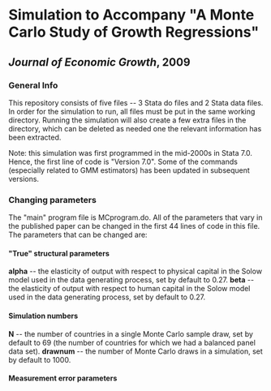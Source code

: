 # Simulation to Accompany "A Monte Carlo Study of Growth Regressions"
## *Journal of Economic Growth*, 2009

### General Info

This repository consists of five files -- 3 Stata do files and 2 Stata data files.  In order for the simulation to run, all files must be put in the same working directory.  Running the simulation will also create a few extra files in the directory, which can be deleted as needed one the relevant information has been extracted.

Note:  this simulation was first programmed in the mid-2000s in Stata 7.0.  Hence, the first line of code is "Version 7.0".  Some of the commands (especially related to GMM estimators) has been updated in subsequent versions.

### Changing parameters

The "main" program file is MCprogram.do.  All of the parameters that vary in the published paper can be changed in the first 44 lines of code in this file.  The parameters that can be changed are:

#### "True" structural parameters

**alpha** -- the elasticity of output with respect to physical capital in the Solow model used in the data generating process, set by default to 0.27.
**beta** -- the elasticity of output with respect to human capital in the Solow model used in the data generating process, set by default to 0.27.

#### Simulation numbers

**N** -- the number of countries in a single Monte Carlo sample draw, set by default to 69 (the number of countries for which we had a balanced panel data set).
**drawnum** -- the number of Monte Carlo draws in a simulation, set by default to 1000.

#### Measurement error parameters
